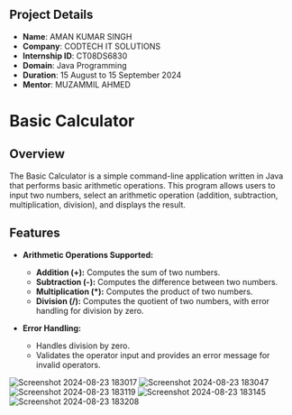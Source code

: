 
## Project Details

- **Name**: AMAN KUMAR SINGH
- **Company**: CODTECH IT SOLUTIONS
- **Internship ID**: CT08DS6830
- **Domain**: Java Programming
- **Duration**: 15 August to 15 September 2024
- **Mentor**: MUZAMMIL AHMED
# Basic Calculator

## Overview

The Basic Calculator is a simple command-line application written in Java that performs basic arithmetic operations. This program allows users to input two numbers, select an arithmetic operation (addition, subtraction, multiplication, division), and displays the result.

## Features

- **Arithmetic Operations Supported:**
  - **Addition (+):** Computes the sum of two numbers.
  - **Subtraction (-):** Computes the difference between two numbers.
  - **Multiplication (*):** Computes the product of two numbers.
  - **Division (/):** Computes the quotient of two numbers, with error handling for division by zero.

- **Error Handling:**
  - Handles division by zero.
  - Validates the operator input and provides an error message for invalid operators.

![Screenshot 2024-08-23 183017](https://github.com/user-attachments/assets/4c5366b0-1b7c-42c4-889e-bf46f3cddbab)
![Screenshot 2024-08-23 183047](https://github.com/user-attachments/assets/36847915-fa33-41d0-bfda-a098cc06300e)
![Screenshot 2024-08-23 183119](https://github.com/user-attachments/assets/ab05c21e-a60c-4d7f-b460-dd8e8e315fe8)
![Screenshot 2024-08-23 183145](https://github.com/user-attachments/assets/147ef1ef-8180-4030-8922-14d146eff954)
![Screenshot 2024-08-23 183208](https://github.com/user-attachments/assets/11c16f07-3f62-412f-bd9d-93e0fc6eeecf)
